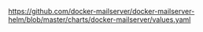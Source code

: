 https://github.com/docker-mailserver/docker-mailserver-helm/blob/master/charts/docker-mailserver/values.yaml